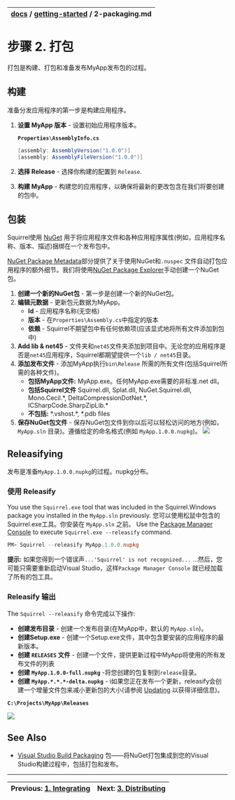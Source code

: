 | [docs](..) / [getting-started](.) / 2-packaging.md |
|:---|

# 步骤 2. 打包

打包是构建、打包和准备发布MyApp发布包的过程。

## 构建

准备分发应用程序的第一步是构建应用程序。

1. **设置 MyApp 版本** - 设置初始应用程序版本。

   	**`Properties\AssemblyInfo.cs`**
   
   	~~~cs
  	[assembly: AssemblyVersion("1.0.0")]
	[assembly: AssemblyFileVersion("1.0.0")]
   	~~~
2. **选择 Release** - 选择你构建的配置到 `Release`.
3. **构建 MyApp** - 构建您的应用程序，以确保将最新的更改包含在我们将要创建的包中。

## 包装

Squirrel使用 [NuGet](https://www.NuGet.org/) 用于将应用程序文件和各种应用程序属性(例如，应用程序名称、版本、描述)捆绑在一个发布包中。

[NuGet Package Metadata](../using/nuget-package-metadata.md)部分提供了关于使用NuGet和`.nuspec` 文件自动打包应用程序的额外细节。我们将使用[NuGet Package Explorer](https://github.com/NuGetPackageExplorer/NuGetPackageExplorer)手动创建一个NuGet包。
1. **创建一个新的NuGet包** - 第一步是创建一个新的NuGet包。
2. **编辑元数据** - 更新包元数据为MyApp。
   * **Id** - 应用程序名称(无空格)
   * **版本** - 在`Properties\Assembly.cs`中指定的版本
   * **依赖** - Squirrel不期望包中有任何依赖项(应该显式地将所有文件添加到包中)
3. **Add lib & net45** - 文件夹和`net45`文件夹添加到项目中。无论您的应用程序是否是`net45`应用程序，Squirrel都期望提供一个`lib / net45`目录。
4. **添加发布文件** - 添加MyApp执行`bin\Release` 所需的所有文件(包括Squirrel所需的各种文件)。
   * **包括MyApp文件:**  MyApp.exe。任何MyApp.exe需要的非标准.net dll。
   * **包括Squirrel文件** Squirrel.dll, Splat.dll, NuGet.Squirrel.dll, Mono.Cecil.\*, DeltaCompressionDotNet.\*, ICSharpCode.SharpZipLib.\*
   * **不包括:** *.vshost.\*, *.pdb files 
5. **保存NuGet包文件** - 
 保存NuGet包文件到你以后可以轻松访问的地方(例如，`MyApp.sln` 目录)。遵循给定的命名格式(例如 `MyApp.1.0.0.nupkg`)。
![](images/1.2-nuget-package-explorer.png)

## Releasifying


发布是准备`MyApp.1.0.0.nupkg`的过程。nupkg分布。
### 使用 Releasify

You use the `Squirrel.exe` tool that was included in the Squirrel.Windows package you installed in the `MyApp.sln` previously. 
您可以使用松鼠中包含的Squirrel.exe工具。你安装在 `MyApp.sln` 之前。
Use the [Package Manager Console](https://docs.NuGet.org/consume/package-manager-console) to execute `Squirrel.exe --releasify` command.

~~~powershell
PM> Squirrel --releasify MyApp.1.0.0.nupkg
~~~ 

**提示:** 
如果您得到一个错误声`...'Squirrel' is not recognized...` …然后，您可能只需要重新启动Visual Studio，这样`Package Manager Console` 就已经加载了所有的包工具。
### Releasify 输出

The `Squirrel --releasify` 命令完成以下操作:

* **创建发布目录** - 创建一个发布目录(在MyApp中，默认的 `MyApp.sln`)。
* **创建Setup.exe** - 创建一个Setup.exe文件，其中包含要安装的应用程序的最新版本。
* **创建 `RELEASES` 文件** - 创建一个文件，提供更新过程中MyApp将使用的所有发布文件的列表
* **创建 `MyApp.1.0.0-full.nupkg`** -将您创建的包复制到`release`目录。
* **创建 `MyApp.*.*.*-delta.nupkg`** - i如果您正在发布一个更新，releasify会创建一个增量文件包来减小更新包的大小(请参阅 [Updating](5-updating.md) 以获得详细信息)。

**`C:\Projects\MyApp\Releases`**

![](images/1.2-releases-directory.png)

## See Also

* [Visual Studio Build Packaging](../using/visual-studio-packaging.md) 包——将NuGet打包集成到您的Visual Studio构建过程中，包括打包和发布。

---
| Previous: [1. Integrating](1-integrating.md) | Next: [3. Distributing](3-distributing.md)|
|:---|:---|

